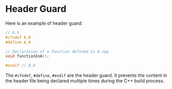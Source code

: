 # Header Guard

Here is an example of header guard:

```cpp
// A.h
#ifndef A_H
#define A_H

// Declaration of a function defined in A.cpp
void functionInA();

#endif // A_H
```

The `#ifndef`, `#define`, `#endif` are the header guard.
It prevents the content in the header file being declared multiple times during
the C++ build process.
